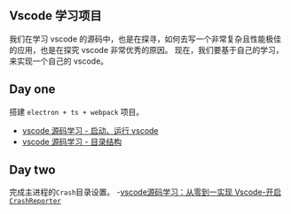 ## Vscode 学习项目
我们在学习 vscode 的源码中，也是在探寻，如何去写一个非常复杂且性能极佳的应用，也是在探究 vscode 非常优秀的原因。
现在，我们要基于自己的学习，来实现一个自己的 vscode。

## Day one

搭建 `electron + ts + webpack` 项目。

- [vscode 源码学习 - 启动、运行 vscode](https://juejin.cn/post/6898903380698726413)
- [vscode 源码学习 - 目录结构](https://juejin.cn/post/6898907525547524110)

## Day two

完成主进程的`Crash`目录设置。
-[vscode源码学习：从零到一实现 Vscode-开启`CrashReporter`](https://juejin.cn/post/6899308822922936327)
